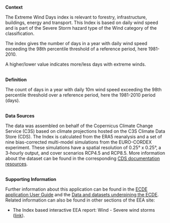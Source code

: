 <br />**Context**

The Extreme Wind Days index is relevant to forestry, infrastructure, buildings, energy and transport. This Index is based on daily wind speed and is part of the Severe Storm hazard type of the Wind category of the classification.

The index gives the number of days in a year with daily wind speed exceeding the 98th percentile threshold of a reference period, here 1981-2010.

A higher/lower value indicates more/less days with extreme winds.

<br />**Definition**

The count of days in a year with daily 10m wind speed exceeding the 98th percentile threshold over a reference period, here the 1981-2010 period (days).

<br />**Data Sources**

The data was assembled on behalf of the Copernicus Climate Change Service (C3S) based on climate projections hosted on the C3S Climate Data Store (CDS). The Index is calculated from the ERA5 reanalysis and a set of nine bias-corrected multi-model simulations from the EURO-CORDEX experiment. These simulations have a spatial resolution of 0.25° x 0.25°, a 3-hourly output, and cover scenarios RCP4.5 and RCP8.5. More information about the dataset can be found in the corresponding [CDS documentation resources](https://cds.climate.copernicus.eu/cdsapp#!/dataset/sis-energy-derived-projections).

<br />**Supporting Information**

Further information about this application can be found in the [ECDE application User Guide](https://confluence.ecmwf.int/display/ECDE/1.+ECDE+Indicators+visualisation+application%3A+User+Guide) and the [Data and datasets underpining the ECDE](https://confluence.ecmwf.int/display/ECDE/2.+ECDE+indicators+and+input+datasets).
Related information can also be found in other sections of the EEA site:

- The Index based interactive EEA report: Wind - Severe wind storms ([link](https://www.eea.europa.eu/publications/europes-changing-climate-hazards-1/wind/wind-severe-windstorms)).
